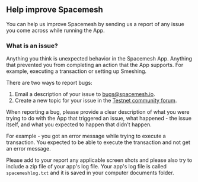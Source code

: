 ## Help improve Spacemesh

You can help us improve Spacemesh by sending us a report of any issue you come across while running the App.

### What is an issue?
Anything you think is unexpected behavior in the Spacemesh App. Anything that prevented you from completing an action that the App supports. For example, executing a transaction or setting up Smeshing.

There are two ways to report bugs:
1. Email a description of your issue to [bugs@spacemesh.io](mailto:bugs@spacemesh.io).
2. Create a new topic for your issue in the [Testnet community forum](https://community.spacemesh.io/c/testnet/5).

When reporting a bug, please provide a clear description of what you were trying to do with the App that triggered an issue, what happened - the issue itself, and what you expected to happen that didn't happen.

For example - you got an error message while trying to execute a transaction. You expected to be able to execute the transaction and not get an error message.

Please add to your report any applicable screen shots and please also try to include a zip file of your app's log file. Your app's log file is called `spacemeshlog.txt` and it is saved in your computer documents folder.
